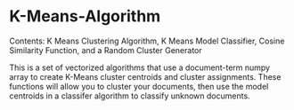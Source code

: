 # K-Means-Algorithm
Contents: K Means Clustering Algorithm, K Means Model Classifier, Cosine Similarity Function, and a Random Cluster Generator

This is a set of vectorized algorithms that use a document-term numpy array to create K-Means cluster centroids and cluster assignments. 
These functions will allow you to cluster your documents, then use the model centroids in a classifer algorithm to classify unknown 
documents.
